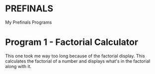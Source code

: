 # PREFINALS
My Prefinals Programs

# Program 1 - Factorial Calculator
This one took me way too long because of the factorial display. This calculates the factorial of a number and displays what's in the factorial along with it.
